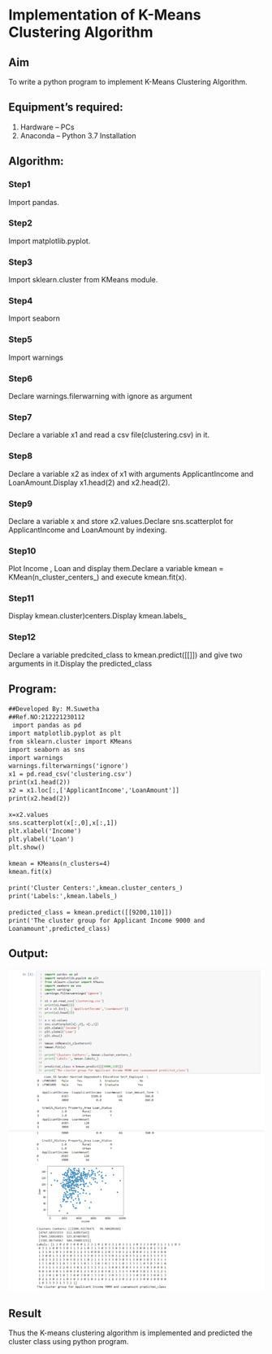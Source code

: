 # Implementation of K-Means Clustering Algorithm
## Aim
To write a python program to implement K-Means Clustering Algorithm.
## Equipment’s required:
1.	Hardware – PCs
2.	Anaconda – Python 3.7 Installation

## Algorithm:

### Step1
Import pandas.

### Step2
Import matplotlib.pyplot.

### Step3
Import sklearn.cluster from KMeans module.

### Step4
Import seaborn

### Step5
Import warnings

### Step6
Declare warnings.filerwarning with ignore as argument

### Step7
Declare a variable x1 and read a csv file(clustering.csv) in it.

### Step8
Declare a variable x2 as index of x1 with arguments ApplicantIncome and LoanAmount.Display x1.head(2) and x2.head(2).

### Step9
Declare a variable x and store x2.values.Declare sns.scatterplot for ApplicantIncome and LoanAmount by indexing.

### Step10
Plot Income , Loan and display them.Declare a variable kmean = KMean(n_cluster_centers_) and execute kmean.fit(x).

### Step11
Display kmean.cluster)centers.Display kmean.labels_

### Step12
Declare a variable predcited_class to kmean.predict([[]]) and give two arguments in it.Display the predicted_class

## Program:
```
##Developed By: M.Suwetha
##Ref.NO:212221230112
 import pandas as pd
import matplotlib.pyplot as plt
from sklearn.cluster import KMeans
import seaborn as sns
import warnings
warnings.filterwarnings('ignore')
x1 = pd.read_csv('clustering.csv')
print(x1.head(2))
x2 = x1.loc[:,['ApplicantIncome','LoanAmount']]
print(x2.head(2))

x=x2.values
sns.scatterplot(x[:,0],x[:,1])
plt.xlabel('Income')
plt.ylabel('Loan')
plt.show()

kmean = KMeans(n_clusters=4)
kmean.fit(x)

print('Cluster Centers:',kmean.cluster_centers_)
print('Labels:',kmean.labels_)

predicted_class = kmean.predict([[9200,110]])
print('The cluster group for Applicant Income 9000 and Loanamount',predicted_class)
```
## Output:
![output](./ia-6.png)
![output](./ia-6b.png)


## Result
Thus the K-means clustering algorithm is implemented and predicted the cluster class using python program.